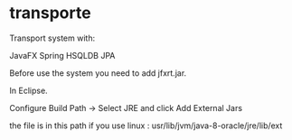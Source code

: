 # transporte

Transport system with: 

JavaFX 
Spring
HSQLDB 
JPA


Before use the system you need to add jfxrt.jar.

In Eclipse.

Configure Build Path -> Select JRE and click Add External Jars

the file is in this path if you use linux : usr/lib/jvm/java-8-oracle/jre/lib/ext
